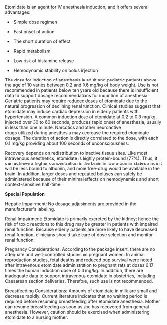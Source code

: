 Etomidate is an agent for IV anesthesia induction, and it offers several advantages:

-  Simple dose regimen

-  Fast onset of action

-  The short duration of effect

-  Rapid metabolism

-  Low risk of histamine release

-  Hemodynamic stability on bolus injection

The dose for induction of anesthesia in adult and pediatric patients above the age of 10 varies between 0.2 and 0.6 mg/kg of body weight. Use is not recommended in patients below ten years old because there is insufficient data to support dosage recommendations for induction of anesthesia. Geriatric patients may require reduced doses of etomidate due to the natural progression of declining renal function. Clinical studies suggest that etomidate may induce cardiac depression in elderly patients with hypertension. A common induction dose of etomidate at 0.2 to 0.3 mg/kg, injected over 30 to 60 seconds, produces rapid onset of anesthesia, usually in less than one minute. Narcotics and other neuroactive drugs utilized during anesthesia may decrease the required etomidate dosage. The duration of action is directly correlated to the dose, with each 0.1 mg/kg providing about 100 seconds of unconsciousness.

Recovery depends on redistribution to inactive tissue sites. Like most intravenous anesthetics, etomidate is highly protein-bound (77%). Thus, it can achieve a higher concentration in the brain in low albumin states since it will be less bound to albumin, and more free-drug would be available in the brain. In addition, larger doses and repeated boluses can safely be administered because of their minimal effects on hemodynamics and short context-sensitive half-time.

**Special Population**

Hepatic Impairment: No dosage adjustments are provided in the manufacturer's labeling.

Renal Impairment: Etomidate is primarily excreted by the kidney; hence the risk of toxic reactions to this drug may be greater in patients with impaired renal function. Because elderly patients are more likely to have decreased renal function, clinicians should take care of dose selection and monitor renal function.

Pregnancy Considerations: According to the package insert, there are no adequate and well-controlled studies on pregnant women. In animal reproduction studies, fetal deaths and reduced pup survival were noted after intravenous etomidate administration to pregnant rats at doses 0.17 times the human induction dose of 0.3 mg/kg. In addition, there are inadequate data to support intravenous etomidate in obstetrics, including Caesarean section deliveries. Therefore, such use is not recommended.

Breastfeeding Considerations: Amounts of etomidate in milk are small and decrease rapidly. Current literature indicates that no waiting period is required before resuming breastfeeding after etomidate anesthesia. Mother can resume breastfeeding as soon as she has recovered from general anesthesia. However, caution should be exercised when administering etomidate to a nursing mother.